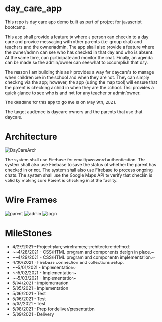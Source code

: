 # day_care_app
This repo is day care app demo built as part of project for javascript bootcamp.

This app shall provide a feature to where a person can checkin to a day care and provide messaging with
other parents (i.e. group chat) and teachers and the owner/admin.  The app shall also provide a feature
where the owner/admin can see who has checked in that day and who is absent.  At the same time, can
participate and monitor the chat.  Finally, an agenda can be made so the admin/owner can see what to 
accomplish that day.

The reason I am building this as it provides a way for daycare's to manage when children are in the
school and when they are not.  They can simply checking via the app; however, the app (using the map
tool) will ensure that the parent is checking a child in when they are the school.  Thsi provides
a quick glance to see who is and not for any teacher or admin/owner.

The deadline for this app to go live is on May 9th, 2021.

The target audience is daycare owners and the parents that use that daycare.

# Architecture
![DayCareArch](https://user-images.githubusercontent.com/7104330/116336843-3d9cdf00-a7a7-11eb-8e41-2e2935c76580.png)

The system shall use Firebase for email/password authentication.
The system shall also use Firebase to save the status of whether the parent has checked in or not.
The system shall also use Firebase to process ongoing chats.
The system shall use the Google Maps API to verify that checkin is valid by making sure Parent is checking in at the facility.

# Wire Frames
![parent](https://user-images.githubusercontent.com/7104330/116493730-52dc4100-a86d-11eb-8c97-9c37ae6e72a7.PNG)
![admin](https://user-images.githubusercontent.com/7104330/116493731-52dc4100-a86d-11eb-9ca0-fe9b4b7aebd8.PNG)
![login](https://user-images.githubusercontent.com/7104330/116493732-52dc4100-a86d-11eb-9f19-ee23dd5dd213.PNG)


# MileStones

* ~~4/27/2021 - Project plan, wireframes, architecture defined.~~
* ~~4/28/2021 - CSS/HTML program and components design in place.~
* ~~4/29/2021 - CSS/HTML program and componentn implementation.~
* 4/30/2021 - Firebase connection and collections setup.
* ~~5/01/2021 - Implementation~
* ~~5/02/2021 - Implementation~
* ~~5/03/2021 - Implementation~
* 5/04/2021 - Implementation
* 5/05/2021 - Implementation
* 5/06/2021 - Test
* 5/06/2021 - Test
* 5/07/2021 - Test
* 5/08/2021 - Prep for deliver/presentation
* 5/09/2021 - Delivery.
